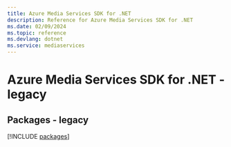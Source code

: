 ```yaml
---
title: Azure Media Services SDK for .NET
description: Reference for Azure Media Services SDK for .NET
ms.date: 02/09/2024
ms.topic: reference
ms.devlang: dotnet
ms.service: mediaservices
---
```

# Azure Media Services SDK for .NET - legacy
## Packages - legacy
[!INCLUDE [packages](media-services-index.md)]